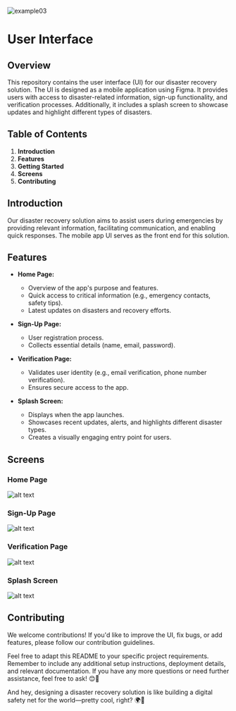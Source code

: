 
![example03](https://github.com/user-attachments/assets/f5e48ac5-d6ea-42dc-9a60-7397db7e0b23)

# User Interface

## Overview
This repository contains the user interface (UI) for our disaster recovery solution. The UI is designed as a mobile application using Figma. It provides users with access to disaster-related information, sign-up functionality, and verification processes. Additionally, it includes a splash screen to showcase updates and highlight different types of disasters.

## Table of Contents
1. **Introduction**
2. **Features**
3. **Getting Started**
4. **Screens**
5. **Contributing**

## Introduction
Our disaster recovery solution aims to assist users during emergencies by providing relevant information, facilitating communication, and enabling quick responses. The mobile app UI serves as the front end for this solution.

## Features
- **Home Page:**
  - Overview of the app's purpose and features.
  - Quick access to critical information (e.g., emergency contacts, safety tips).
  - Latest updates on disasters and recovery efforts.

- **Sign-Up Page:**
  - User registration process.
  - Collects essential details (name, email, password).

- **Verification Page:**
  - Validates user identity (e.g., email verification, phone number verification).
  - Ensures secure access to the app.

- **Splash Screen:**
  - Displays when the app launches.
  - Showcases recent updates, alerts, and highlights different disaster types.
  - Creates a visually engaging entry point for users.

## Screens
### Home Page
![alt text](HomePage.png)

### Sign-Up Page
![alt text](SignUpPage.png)

### Verification Page
![alt text](VerificationPage.png)

### Splash Screen
![alt text](SplashScreen.png)

## Contributing
We welcome contributions! If you'd like to improve the UI, fix bugs, or add features, please follow our contribution guidelines.

Feel free to adapt this README to your specific project requirements. Remember to include any additional setup instructions, deployment details, and relevant documentation. If you have any more questions or need further assistance, feel free to ask! 😊🚀

And hey, designing a disaster recovery solution is like building a digital safety net for the world—pretty cool, right? 🌍🔗

